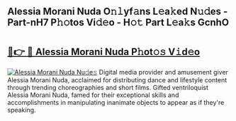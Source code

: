 ## Alessia Morani Nuda O𝚗𝚕yf𝚊ns L𝚎a𝚔ed N𝚞𝚍es - Part-nH7 P𝚑𝚘tos Vi𝚍𝚎o - H𝚘𝚝 Part L𝚎a𝚔s GcnhO

# <h2><a href="http://kfdbv61.oniu.top/?m=Alessia+Morani+Nuda">🔗👉 🔴 Alessia Morani Nuda P𝚑ot𝚘𝚜 V𝚒d𝚎o</a></h2>

[![Alessia Morani Nuda Nu𝚍e𝚜](https://i.imgur.com/0qMVB7G.gif)](http://kfdbv61.oniu.top/?m=Alessia+Morani+Nuda)
Digital media provider and amusement giver Alessia Morani Nuda, acclaimed for distributing dance and lifestyle content through trending choreographies and short films. Gifted ventriloquist Alessia Morani Nuda, famed for their exceptional skills and accomplishments in manipulating inanimate objects to appear as if they're speaking.  
